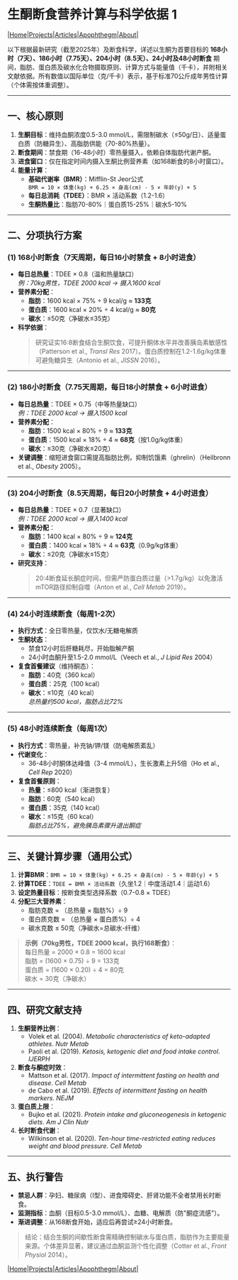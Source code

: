 # 生酮断食营养计算与科学依据 1

|[Home](/README.md)|[Projects](/projects.md)|[Articles](/articles.md)|[Apophthegm](/apophthegm.md)|[About](/about.md)|

以下根据最新研究（截至2025年）及断食科学，详述以生酮为首要目标的 **168小时（7天）、186小时（7.75天）、204小时（8.5天）、24小时及48小时断食** 期间，脂肪、蛋白质及碳水化合物摄取原则、计算方式与能量值（千卡），并附相关文献依据。所有数值以国际单位（克/千卡）表示，基于标准70公斤成年男性计算（个体需按体重调整）。

---

## **一、核心原则**
1. **生酮目标**：维持血酮浓度0.5-3.0 mmol/L，需限制碳水（≤50g/日）、适量蛋白质（防糖异生）、高脂肪供能（70-80%热量）。  
2. **断食期间**：禁食期（16-48小时）零热量摄入，依赖自体脂肪代谢产酮。  
3. **进食窗口**：仅在指定时间内摄入生酮比例营养素（如168断食的8小时窗口）。  
4. **能量计算**：  
   - **基础代谢率（BMR）**：Mifflin-St Jeor公式  
     `BMR = 10 × 体重(kg) + 6.25 × 身高(cm) - 5 × 年龄(y) + 5`  
   - **每日总消耗（TDEE）**：BMR × 活动系数（1.2-1.6）  
   - **生酮热量比**：脂肪70-80%｜蛋白质15-25%｜碳水5-10%

---

## **二、分项执行方案**
### **(1) 168小时断食（7天周期，每日16小时禁食 + 8小时进食）**
- **每日总热量**：TDEE × 0.8（温和热量缺口）  
  *例：70kg男性，TDEE 2000 kcal → 摄入1600 kcal*  
- **营养素分配**：  
  - **脂肪**：1600 kcal × 75% ÷ 9 kcal/g ≈ **133克**  
  - **蛋白质**：1600 kcal × 20% ÷ 4 kcal/g ≈ **80克**  
  - **碳水**：≤50克（净碳水≤35克）  
- **科学依据**：  
  > 研究证实16:8断食结合生酮饮食，可提升酮体水平并改善胰岛素敏感性（Patterson et al., *Transl Res* 2017）。蛋白质控制在1.2-1.6g/kg体重可避免糖异生（Antonio et al., *JISSN* 2016）。

---

### **(2) 186小时断食（7.75天周期，每日18小时禁食 + 6小时进食）**
- **每日总热量**：TDEE × 0.75（中等热量缺口）  
  *例：TDEE 2000 kcal → 摄入1500 kcal*  
- **营养素分配**：  
  - **脂肪**：1500 kcal × 80% ÷ 9 ≈ **133克**  
  - **蛋白质**：1500 kcal × 18% ÷ 4 ≈ **68克**（按1.0g/kg体重）  
  - **碳水**：≤30克（净碳水≤20克）  
- **关键调整**：缩短进食窗口需提高脂肪比例，抑制饥饿素（ghrelin）（Heilbronn et al., *Obesity* 2005）。

---

### **(3) 204小时断食（8.5天周期，每日20小时禁食 + 4小时进食）**
- **每日总热量**：TDEE × 0.7（显著缺口）  
  *例：TDEE 2000 kcal → 摄入1400 kcal*  
- **营养素分配**：  
  - **脂肪**：1400 kcal × 80% ÷ 9 ≈ **124克**  
  - **蛋白质**：1400 kcal × 18% ÷ 4 ≈ **63克**（0.9g/kg体重）  
  - **碳水**：≤20克（净碳水≤15克）  
- **研究支持**：  
  > 20:4断食延长酮症时间，但需严防蛋白质过量（>1.7g/kg）以免激活mTOR路径抑制自噬（Anton et al., *Cell Metab* 2019）。

---

### **(4) 24小时连续断食（每周1-2次）**
- **执行方式**：全日零热量，仅饮水/无糖电解质  
- **生酮状态**：  
  - 禁食12小时后肝糖耗尽，开始脂解产酮  
  - 24小时血酮升至1.5-2.0 mmol/L（Veech et al., *J Lipid Res* 2004）  
- **复食首餐建议**（维持酮态）：  
  - **脂肪**：40克（360 kcal）  
  - **蛋白质**：25克（100 kcal）  
  - **碳水**：≤10克（40 kcal）  
  *总热量约500 kcal，脂肪占比72%*

---

### **(5) 48小时连续断食（每周1次）**
- **执行方式**：零热量，补充钠/钾/镁（防电解质紊乱）  
- **代谢变化**：  
  - 36-48小时酮体达峰值（3-4 mmol/L），生长激素上升5倍（Ho et al., *Cell Rep* 2020）  
- **复食首餐原则**：  
  - **热量**：≤800 kcal（渐进恢复）  
  - **脂肪**：60克（540 kcal）  
  - **蛋白质**：35克（140 kcal）  
  - **碳水**：≤15克（60 kcal）  
  *脂肪占比75%，避免胰岛素骤升退出酮症*

---

## **三、关键计算步骤（通用公式）**
1. **计算BMR**：`BMR = 10 × 体重(kg) + 6.25 × 身高(cm) - 5 × 年龄(y) + 5`  
2. **计算TDEE**：`TDEE = BMR × 活动系数`（久坐1.2｜中度活动1.4｜运动1.6）  
3. **设定热量目标**：按断食类型选择系数（0.7-0.8 × TDEE）  
4. **分配三大营养素**：  
   - 脂肪克数 = （总热量 × 脂肪%）÷ 9  
   - 蛋白质克数 = （总热量 × 蛋白质%）÷ 4  
   - 碳水克数 ≤ 50克（净碳水=总碳水-纤维）  

> **示例（70kg男性，TDEE 2000 kcal，执行168断食）**：  
> 每日热量 = 2000 × 0.8 = 1600 kcal  
> 脂肪 = (1600 × 0.75) ÷ 9 = 133克  
> 蛋白质 = (1600 × 0.20) ÷ 4 = 80克  
> 碳水 = 30克（净碳水）  

---

## **四、研究文献支持**
1. **生酮营养比例**：  
   - Volek et al. (2004). *Metabolic characteristics of keto-adapted athletes*. *Nutr Metab*  
   - Paoli et al. (2019). *Ketosis, ketogenic diet and food intake control*. *IJERPH*  
2. **断食与酮症时效**：  
   - Mattson et al. (2017). *Impact of intermittent fasting on health and disease*. *Cell Metab*  
   - de Cabo et al. (2019). *Effects of intermittent fasting on health markers*. *NEJM*  
3. **蛋白质上限**：  
   - Bujko et al. (2021). *Protein intake and gluconeogenesis in ketogenic diets*. *Am J Clin Nutr*  
4. **长时断食代谢**：  
   - Wilkinson et al. (2020). *Ten-hour time-restricted eating reduces weight and blood pressure*. *Cell Metab*  

---

## **五、执行警告**
- **禁忌人群**：孕妇、糖尿病（I型）、进食障碍史、肝肾功能不全者禁用长时断食。  
- **监测指标**：血酮（目标0.5-3.0 mmol/L）、血糖、电解质（防"酮症流感"）。  
- **渐进调整**：从168断食开始，适应后再尝试≥24小时断食。

> 结论：结合生酮的间歇性断食需精确控制碳水与蛋白质，脂肪作为主要能量来源。个体差异显著，建议通过血酮监测个性化调整（Cotter et al., *Front Physiol* 2014）。

|[Home](/README.md)|[Projects](/projects.md)|[Articles](/articles.md)|[Apophthegm](/apophthegm.md)|[About](/about.md)|

